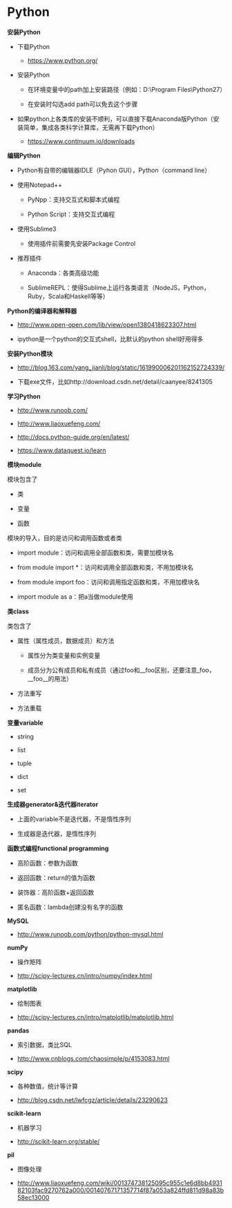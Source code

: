 ﻿# Python

**安装Python**

 - 下载Python
  
   - https://www.python.org/
 
 - 安装Python
 
   - 在环境变量中的path加上安装路径（例如：D:\Program Files\Python27）
   
   - 在安装时勾选add path可以免去这个步骤
 
 - 如果python上各类库的安装不顺利，可以直接下载Anaconda版Python（安装简单，集成各类科学计算库，无需再下载Python）
 
   - https://www.continuum.io/downloads

**编辑Python**

 - Python有自带的编辑器IDLE（Pyhon GUI），Python（command line）
 
 - 使用Notepad++

   - PyNpp：支持交互式和脚本式编程
 
   - Python Script：支持交互式编程
 
 - 使用Sublime3
 
   - 使用插件前需要先安装Package Control

 - 推荐插件
  
    - Anaconda：各类高级功能
  
    - SublimeREPL：使得Sublime上运行各类语言（NodeJS，Python，Ruby，Scala和Haskell等等）

**Python的编译器和解释器**

 - http://www.open-open.com/lib/view/open1380418623307.html

 - ipython是一个python的交互式shell，比默认的python shell好用得多

**安装Python模块**

 -  http://blog.163.com/yang_jianli/blog/static/161990006201162152724339/

 - 下载exe文件，比如http://download.csdn.net/detail/caanyee/8241305

**学习Python**
 
 - http://www.runoob.com/
 
 - http://www.liaoxuefeng.com/

 - http://docs.python-guide.org/en/latest/
 
 - https://www.dataquest.io/learn 
 
**模块module**

模块包含了

 - 类
 
 - 变量

 - 函数
 
模块的导入，目的是访问和调用函数或者类

 - import module：访问和调用全部函数和类，需要加模块名
 
 - from module import *：访问和调用全部函数和类，不用加模块名
 
 - from module import foo：访问和调用指定函数和类，不用加模块名

 - import module as a：把a当做module使用

**类class**

类包含了

 - 属性（属性成员，数据成员）和方法

   - 属性分为类变量和实例变量
  
   - 成员分为公有成员和私有成员（通过foo和\__foo区别，还要注意\_foo，\__foo\__的用法）
 
 - 方法重写
 
 - 方法重载 

**变量variable**

 - string

 - list
 
 - tuple
 
 - dict
 
 - set
 
**生成器generator&迭代器iterator**

 - 上面的variable不是迭代器，不是惰性序列
 
 - 生成器是迭代器，是惰性序列 

**函数式编程functional programming**

 - 高阶函数：参数为函数
 
 - 返回函数：return的值为函数
 
 - 装饰器：高阶函数+返回函数
 
 - 匿名函数：lambda创建没有名字的函数

**MySQL**

 - http://www.runoob.com/python/python-mysql.html
 
**numPy**

 - 操作矩阵

 - http://scipy-lectures.cn/intro/numpy/index.html

**matplotlib**

 - 绘制图表

 - http://scipy-lectures.cn/intro/matplotlib/matplotlib.html

**pandas**

 - 索引数据，类比SQL

 - http://www.cnblogs.com/chaosimple/p/4153083.html

**scipy**

 - 各种数值，统计等计算

 - http://blog.csdn.net/lwfcgz/article/details/23290623

**scikit-learn**

 - 机器学习
 
 - http://scikit-learn.org/stable/

**pil**

 - 图像处理

 - http://www.liaoxuefeng.com/wiki/001374738125095c955c1e6d8bb493182103fac9270762a000/00140767171357714f87a053a824ffd811d98a83b58ec13000
 
